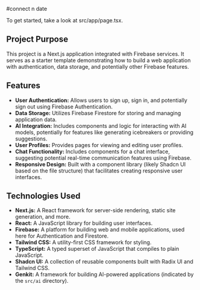 #connect n date

To get started, take a look at src/app/page.tsx.
## Project Purpose
This project is a Next.js application integrated with Firebase services. It serves as a starter template demonstrating how to build a web application with authentication, data storage, and potentially other Firebase features.
## Features
- **User Authentication:** Allows users to sign up, sign in, and potentially sign out using Firebase Authentication.
- **Data Storage:** Utilizes Firebase Firestore for storing and managing application data.
- **AI Integration:** Includes components and logic for interacting with AI models, potentially for features like generating icebreakers or providing suggestions.
- **User Profiles:** Provides pages for viewing and editing user profiles.
- **Chat Functionality:** Includes components for a chat interface, suggesting potential real-time communication features using Firebase.
- **Responsive Design:** Built with a component library (likely Shadcn UI based on the file structure) that facilitates creating responsive user interfaces.
## Technologies Used
- **Next.js:** A React framework for server-side rendering, static site generation, and more.
- **React:** A JavaScript library for building user interfaces.
- **Firebase:** A platform for building web and mobile applications, used here for Authentication and Firestore.
- **Tailwind CSS:** A utility-first CSS framework for styling.
- **TypeScript:** A typed superset of JavaScript that compiles to plain JavaScript.
- **Shadcn UI:** A collection of reusable components built with Radix UI and Tailwind CSS.
- **Genkit:** A framework for building AI-powered applications (indicated by the `src/ai` directory).
